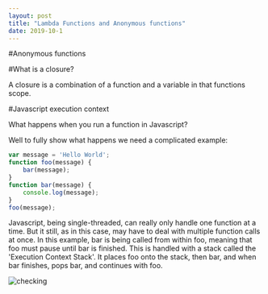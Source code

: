 ```yaml
---
layout: post
title: "Lambda Functions and Anonymous functions"
date: 2019-10-1
---
```


#Anonymous functions



#What is a closure?

A closure is a combination of a function and a variable in that functions scope. 

#Javascript execution context

What happens when you run a function in Javascript?

Well to fully show what happens we need a complicated example:

```javascript
var message = 'Hello World';
function foo(message) {
    bar(message);
}
function bar(message) {
    console.log(message);
}
foo(message);
```

Javascript, being single-threaded, can really only handle one function at a time. But it still, as in this case, may have to deal with multiple function calls at once. In this example, bar is being called from within foo, meaning that foo must pause until bar is finished. This is handled with a stack called the 'Execution Context Stack'. It places foo onto the stack, then bar, and when bar finishes, pops bar, and continues with foo.

![checking](/assets/2019-10-1-lambda-functions-anonymous-functions/js_execution_stack_graphic)



